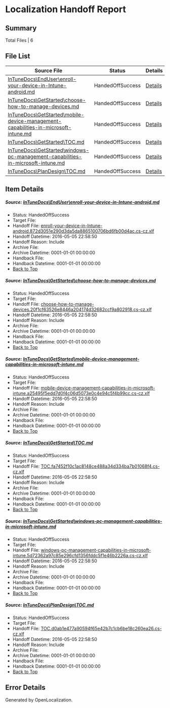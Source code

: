 # <a name='report-top'></a> Localization Handoff Report

## Summary
 Total Files | 6

## File List
 Source File | Status | Details 
 ----------- | ------ | ------- 
 [InTuneDocs\EndUser\enroll-your-device-in-Intune-android.md](https://github.com/Microsoft/IntuneDocs-pr/blob/5869d71f7f512ae6bfe02c9caf1c2125984f1bee/InTuneDocs/EndUser/enroll-your-device-in-Intune-android.md) | HandedOffSuccess | [Details](#d04b05344a3e1da285b7c9c7866e188a6c7f4dab300)
 [InTuneDocs\GetStarted\choose-how-to-manage-devices.md](https://github.com/Microsoft/IntuneDocs-pr/blob/707aaba939a480d871b8b550fd95163d04c309e1/InTuneDocs/GetStarted/choose-how-to-manage-devices.md) | HandedOffSuccess | [Details](#c884181d0fab8ec4ea3866f4d61a38836b9236e8488)
 [InTuneDocs\GetStarted\mobile-device-management-capabilities-in-microsoft-intune.md](https://github.com/Microsoft/IntuneDocs-pr/blob/707aaba939a480d871b8b550fd95163d04c309e1/InTuneDocs/GetStarted/mobile-device-management-capabilities-in-microsoft-intune.md) | HandedOffSuccess | [Details](#1cefd151c6516cc55a81339da65e15677bcee92f510)
 [InTuneDocs\GetStarted\TOC.md](https://github.com/Microsoft/IntuneDocs-pr/blob/707aaba939a480d871b8b550fd95163d04c309e1/InTuneDocs/GetStarted/TOC.md) | HandedOffSuccess | [Details](#4024ffd65f270d950529302dba74fca70927efca531)
 [InTuneDocs\GetStarted\windows-pc-management-capabilities-in-microsoft-intune.md](https://github.com/Microsoft/IntuneDocs-pr/blob/707aaba939a480d871b8b550fd95163d04c309e1/InTuneDocs/GetStarted/windows-pc-management-capabilities-in-microsoft-intune.md) | HandedOffSuccess | [Details](#373b3f3b646a057bb100a6996e9a0df2566e95dd533)
 [InTuneDocs\PlanDesign\TOC.md](https://github.com/Microsoft/IntuneDocs-pr/blob/707aaba939a480d871b8b550fd95163d04c309e1/InTuneDocs/PlanDesign/TOC.md) | HandedOffSuccess | [Details](#579ec975fe94c17a7b44ab60b605d6fb4c7fd8991088)

## Item Details
##### <a name='d04b05344a3e1da285b7c9c7866e188a6c7f4dab300'></a> Source: [InTuneDocs\EndUser\enroll-your-device-in-Intune-android.md](https://github.com/Microsoft/IntuneDocs-pr/blob/5869d71f7f512ae6bfe02c9caf1c2125984f1bee/InTuneDocs/EndUser/enroll-your-device-in-Intune-android.md)
* Status: HandedOffSuccess
* Target File: 
* Handoff File: [enroll-your-device-in-Intune-android.872d3051e290d3da5da8865100706bd6fb00d4ac.cs-cz.xlf](https://github.com/Microsoft/EM.handoff/blob/8d37e6de96b0fd7b984878b9ffe7eb221b96f448/ol-handoff/Microsoft/IntuneDocs-pr.cs-cz/master/enroll-your-device-in-Intune-android.872d3051e290d3da5da8865100706bd6fb00d4ac.cs-cz.xlf)
* Handoff Datetime: 2016-05-05 22:58:50
* Handoff Reason: Include
* Archive File: 
* Archive Datetime: 0001-01-01 00:00:00
* Handback File: 
* Handback Datetime: 0001-01-01 00:00:00
* [Back to Top](#report-top)

##### <a name='c884181d0fab8ec4ea3866f4d61a38836b9236e8488'></a> Source: [InTuneDocs\GetStarted\choose-how-to-manage-devices.md](https://github.com/Microsoft/IntuneDocs-pr/blob/707aaba939a480d871b8b550fd95163d04c309e1/InTuneDocs/GetStarted/choose-how-to-manage-devices.md)
* Status: HandedOffSuccess
* Target File: 
* Handoff File: [choose-how-to-manage-devices.20f1cf63526e8446a204174d32682ccf9a802918.cs-cz.xlf](https://github.com/Microsoft/EM.handoff/blob/8d37e6de96b0fd7b984878b9ffe7eb221b96f448/ol-handoff/Microsoft/IntuneDocs-pr.cs-cz/master/choose-how-to-manage-devices.20f1cf63526e8446a204174d32682ccf9a802918.cs-cz.xlf)
* Handoff Datetime: 2016-05-05 22:58:50
* Handoff Reason: Include
* Archive File: 
* Archive Datetime: 0001-01-01 00:00:00
* Handback File: 
* Handback Datetime: 0001-01-01 00:00:00
* [Back to Top](#report-top)

##### <a name='1cefd151c6516cc55a81339da65e15677bcee92f510'></a> Source: [InTuneDocs\GetStarted\mobile-device-management-capabilities-in-microsoft-intune.md](https://github.com/Microsoft/IntuneDocs-pr/blob/707aaba939a480d871b8b550fd95163d04c309e1/InTuneDocs/GetStarted/mobile-device-management-capabilities-in-microsoft-intune.md)
* Status: HandedOffSuccess
* Target File: 
* Handoff File: [mobile-device-management-capabilities-in-microsoft-intune.a25495f5edd7d0f4c06d5073e0c4e94c5f4b99cc.cs-cz.xlf](https://github.com/Microsoft/EM.handoff/blob/8d37e6de96b0fd7b984878b9ffe7eb221b96f448/ol-handoff/Microsoft/IntuneDocs-pr.cs-cz/master/mobile-device-management-capabilities-in-microsoft-intune.a25495f5edd7d0f4c06d5073e0c4e94c5f4b99cc.cs-cz.xlf)
* Handoff Datetime: 2016-05-05 22:58:50
* Handoff Reason: Include
* Archive File: 
* Archive Datetime: 0001-01-01 00:00:00
* Handback File: 
* Handback Datetime: 0001-01-01 00:00:00
* [Back to Top](#report-top)

##### <a name='4024ffd65f270d950529302dba74fca70927efca531'></a> Source: [InTuneDocs\GetStarted\TOC.md](https://github.com/Microsoft/IntuneDocs-pr/blob/707aaba939a480d871b8b550fd95163d04c309e1/InTuneDocs/GetStarted/TOC.md)
* Status: HandedOffSuccess
* Target File: 
* Handoff File: [TOC.fa7452f10c1ac8148ce488a34d334ba7b01068f4.cs-cz.xlf](https://github.com/Microsoft/EM.handoff/blob/8d37e6de96b0fd7b984878b9ffe7eb221b96f448/ol-handoff/Microsoft/IntuneDocs-pr.cs-cz/master/TOC.fa7452f10c1ac8148ce488a34d334ba7b01068f4.cs-cz.xlf)
* Handoff Datetime: 2016-05-05 22:58:50
* Handoff Reason: Include
* Archive File: 
* Archive Datetime: 0001-01-01 00:00:00
* Handback File: 
* Handback Datetime: 0001-01-01 00:00:00
* [Back to Top](#report-top)

##### <a name='373b3f3b646a057bb100a6996e9a0df2566e95dd533'></a> Source: [InTuneDocs\GetStarted\windows-pc-management-capabilities-in-microsoft-intune.md](https://github.com/Microsoft/IntuneDocs-pr/blob/707aaba939a480d871b8b550fd95163d04c309e1/InTuneDocs/GetStarted/windows-pc-management-capabilities-in-microsoft-intune.md)
* Status: HandedOffSuccess
* Target File: 
* Handoff File: [windows-pc-management-capabilities-in-microsoft-intune.5d72362a97c85e296cfd1356fddc5f1e46b2226a.cs-cz.xlf](https://github.com/Microsoft/EM.handoff/blob/8d37e6de96b0fd7b984878b9ffe7eb221b96f448/ol-handoff/Microsoft/IntuneDocs-pr.cs-cz/master/windows-pc-management-capabilities-in-microsoft-intune.5d72362a97c85e296cfd1356fddc5f1e46b2226a.cs-cz.xlf)
* Handoff Datetime: 2016-05-05 22:58:50
* Handoff Reason: Include
* Archive File: 
* Archive Datetime: 0001-01-01 00:00:00
* Handback File: 
* Handback Datetime: 0001-01-01 00:00:00
* [Back to Top](#report-top)

##### <a name='579ec975fe94c17a7b44ab60b605d6fb4c7fd8991088'></a> Source: [InTuneDocs\PlanDesign\TOC.md](https://github.com/Microsoft/IntuneDocs-pr/blob/707aaba939a480d871b8b550fd95163d04c309e1/InTuneDocs/PlanDesign/TOC.md)
* Status: HandedOffSuccess
* Target File: 
* Handoff File: [TOC.d0ab1e477a90594f65e42b7c1cb6be18c260ea26.cs-cz.xlf](https://github.com/Microsoft/EM.handoff/blob/8d37e6de96b0fd7b984878b9ffe7eb221b96f448/ol-handoff/Microsoft/IntuneDocs-pr.cs-cz/master/TOC.d0ab1e477a90594f65e42b7c1cb6be18c260ea26.cs-cz.xlf)
* Handoff Datetime: 2016-05-05 22:58:50
* Handoff Reason: Include
* Archive File: 
* Archive Datetime: 0001-01-01 00:00:00
* Handback File: 
* Handback Datetime: 0001-01-01 00:00:00
* [Back to Top](#report-top)


## Error Details

Generated by OpenLocalization.

